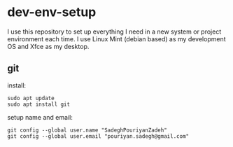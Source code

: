 # dev-env-setup
I use this repository to set up everything I need in a new system or project environment each time.
I use Linux Mint (debian based) as my development OS and Xfce as my desktop.

## git
install:   
```shell
sudo apt update  
sudo apt install git
```
setup name and email:
```shell
git config --global user.name "SadeghPouriyanZadeh"
git config --global user.email "pouriyan.sadegh@gmail.com"
```
